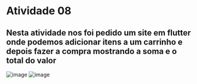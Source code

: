 # Atividade 08
## Nesta atividade nos foi pedido um site em flutter onde podemos adicionar itens a um carrinho e depois fazer a compra mostrando a soma e o total do valor
![image](https://github.com/user-attachments/assets/fb832e0a-d214-4f30-b421-bf18f4f08842)
![image](https://github.com/user-attachments/assets/ad59d9b7-0eb6-40a3-b6a1-b98c1046dd7d)
